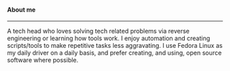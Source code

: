<img src="" align="right"> 


#### About me 
-----
A tech head who loves solving tech related problems via reverse engineering or learning how tools work. I enjoy automation and creating scripts/tools to make repetitive tasks less aggravating. I use Fedora Linux as my daily driver on a daily basis, and prefer creating, and using, open source software where possible.
</br>
